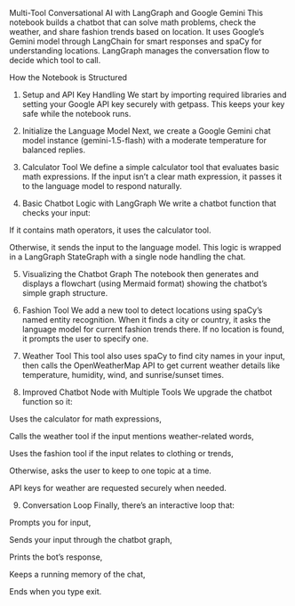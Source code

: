 Multi-Tool Conversational AI with LangGraph and Google Gemini
This notebook builds a chatbot that can solve math problems, check the weather, and share fashion trends based on location. It uses Google’s Gemini model through LangChain for smart responses and spaCy for understanding locations. LangGraph manages the conversation flow to decide which tool to call.

How the Notebook is Structured
1. Setup and API Key Handling
We start by importing required libraries and setting your Google API key securely with getpass. This keeps your key safe while the notebook runs.

2. Initialize the Language Model
Next, we create a Google Gemini chat model instance (gemini-1.5-flash) with a moderate temperature for balanced replies.

3. Calculator Tool
We define a simple calculator tool that evaluates basic math expressions. If the input isn’t a clear math expression, it passes it to the language model to respond naturally.

4. Basic Chatbot Logic with LangGraph
We write a chatbot function that checks your input:

If it contains math operators, it uses the calculator tool.

Otherwise, it sends the input to the language model.
This logic is wrapped in a LangGraph StateGraph with a single node handling the chat.

5. Visualizing the Chatbot Graph
The notebook then generates and displays a flowchart (using Mermaid format) showing the chatbot’s simple graph structure.

6. Fashion Tool
We add a new tool to detect locations using spaCy’s named entity recognition. When it finds a city or country, it asks the language model for current fashion trends there. If no location is found, it prompts the user to specify one.

7. Weather Tool
This tool also uses spaCy to find city names in your input, then calls the OpenWeatherMap API to get current weather details like temperature, humidity, wind, and sunrise/sunset times.

8. Improved Chatbot Node with Multiple Tools
We upgrade the chatbot function so it:

Uses the calculator for math expressions,

Calls the weather tool if the input mentions weather-related words,

Uses the fashion tool if the input relates to clothing or trends,

Otherwise, asks the user to keep to one topic at a time.

API keys for weather are requested securely when needed.

9. Conversation Loop
Finally, there’s an interactive loop that:

Prompts you for input,

Sends your input through the chatbot graph,

Prints the bot’s response,

Keeps a running memory of the chat,

Ends when you type exit.

